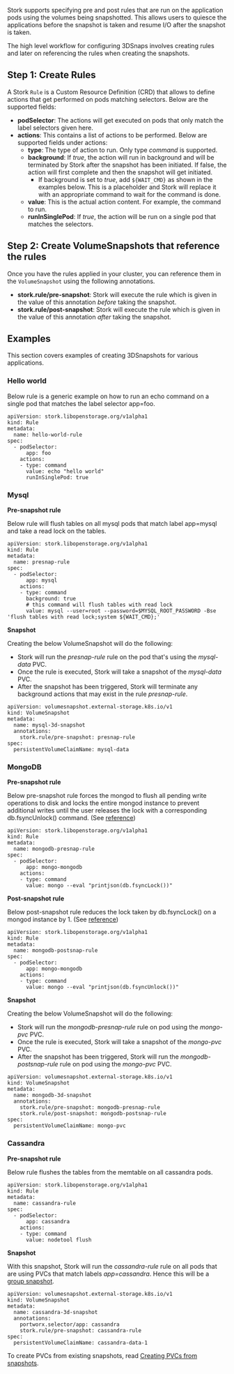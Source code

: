 Stork supports specifying pre and post rules that are run on the application pods using the volumes being snapshotted. This allows users to quiesce the applications before the snapshot is taken and resume I/O after the snapshot is taken.

The high level workflow for configuring 3DSnaps involves creating rules and later on referencing the rules when creating the snapshots.

## Step 1: Create Rules

A Stork `Rule` is a Custom Resource Definition (CRD) that allows to define actions that get performed on pods matching selectors. Below are the supported fields:

* **podSelector**: The actions will get executed on pods that only match the label selectors given here. 
* **actions**: This contains a list of actions to be performed. Below are supported fields under actions:
    * **type**: The type of action to run. Only type _command_ is supported.
    * **background**: If _true_, the action will run in background and will be terminated by Stork after the snapshot has been initiated. If false, the action will first complete and then the snapshot will get initiated.
      * If background is set to _true_, add `${WAIT_CMD}` as shown in the examples below. This is a placeholder and Stork will replace it with an appropriate command to wait for the command is done.
    * **value**: This is the actual action content. For example, the command to run.
    * **runInSinglePod**: If _true_, the action will be run on a single pod that matches the selectors.

## Step 2: Create VolumeSnapshots that reference the rules

Once you have the rules applied in your cluster, you can reference them in the `VolumeSnapshot` using the following annotations.

* __stork.rule/pre-snapshot__: Stork will execute the rule which is given in the value of this annotation _before_ taking the snapshot.
* __stork.rule/post-snapshot__: Stork will execute the rule which is given in the value of this annotation _after_ taking the snapshot.

## Examples

This section covers examples of creating 3DSnapshots for various applications.

### Hello world

Below rule is a generic example on how to run an echo command on a single pod that matches the label selector app=foo.
```
apiVersion: stork.libopenstorage.org/v1alpha1
kind: Rule
metadata:
  name: hello-world-rule
spec:
  - podSelector:
      app: foo
    actions:
    - type: command
      value: echo "hello world"
      runInSinglePod: true
```

### Mysql

**Pre-snapshot rule**

Below rule will flush tables on all mysql pods that match label app=mysql and take a read lock on the tables.
```
apiVersion: stork.libopenstorage.org/v1alpha1
kind: Rule
metadata:
  name: presnap-rule
spec:
  - podSelector:
      app: mysql
    actions:
    - type: command
      background: true
      # this command will flush tables with read lock
      value: mysql --user=root --password=$MYSQL_ROOT_PASSWORD -Bse 'flush tables with read lock;system ${WAIT_CMD};'
```

**Snapshot**

Creating the below VolumeSnapshot will do the following:

* Stork will run the _presnap-rule_ rule on the pod that's using the _mysql-data_ PVC.
* Once the rule is executed, Stork will take a snapshot of the _mysql-data_ PVC.
* After the snapshot has been triggered, Stork will terminate any background actions that may exist in the rule _presnap-rule_.

```
apiVersion: volumesnapshot.external-storage.k8s.io/v1
kind: VolumeSnapshot
metadata:
  name: mysql-3d-snapshot
  annotations:
    stork.rule/pre-snapshot: presnap-rule
spec:
  persistentVolumeClaimName: mysql-data
```

### MongoDB

**Pre-snapshot rule**

Below pre-snapshot rule forces the mongod to flush all pending write operations to disk and locks the entire mongod instance to prevent additional writes until the user releases the lock with a corresponding db.fsyncUnlock() command. (See [reference](https://docs.mongodb.com/manual/reference/method/db.fsyncLock/))
```
apiVersion: stork.libopenstorage.org/v1alpha1
kind: Rule
metadata:
  name: mongodb-presnap-rule
spec:
  - podSelector:
      app: mongo-mongodb
    actions:
    - type: command
      value: mongo --eval "printjson(db.fsyncLock())"
```

**Post-snapshot rule**

Below post-snapshot rule reduces the lock taken by db.fsyncLock() on a mongod instance by 1. (See [reference](https://docs.mongodb.com/manual/reference/method/db.fsyncUnlock/#db.fsyncUnlock))
```
apiVersion: stork.libopenstorage.org/v1alpha1
kind: Rule
metadata:
  name: mongodb-postsnap-rule
spec:
  - podSelector:
      app: mongo-mongodb
    actions:
    - type: command
      value: mongo --eval "printjson(db.fsyncUnlock())"
```

**Snapshot**

Creating the below VolumeSnapshot will do the following:

* Stork will run the _mongodb-presnap-rule_ rule on pod using the _mongo-pvc_ PVC.
* Once the rule is executed, Stork will take a snapshot of the _mongo-pvc_ PVC.
* After the snapshot has been triggered, Stork will run the _mongodb-postsnap-rule_ rule on pod using the _mongo-pvc_ PVC.

```
apiVersion: volumesnapshot.external-storage.k8s.io/v1
kind: VolumeSnapshot
metadata:
  name: mongodb-3d-snapshot
  annotations:
    stork.rule/pre-snapshot: mongodb-presnap-rule
    stork.rule/post-snapshot: mongodb-postsnap-rule
spec:
  persistentVolumeClaimName: mongo-pvc
```

### Cassandra

**Pre-snapshot rule**

Below rule flushes the tables from the memtable on all cassandra pods.
```
apiVersion: stork.libopenstorage.org/v1alpha1
kind: Rule
metadata:
  name: cassandra-rule
spec:
  - podSelector:
      app: cassandra
    actions:
    - type: command
      value: nodetool flush
```

**Snapshot**

With this snapshot, Stork will run the _cassandra-rule_ rule on all pods that are using PVCs that match labels _app=cassandra_. Hence this will be a [group snapshot](/scheduler/kubernetes/snaps-group.html).

```
apiVersion: volumesnapshot.external-storage.k8s.io/v1
kind: VolumeSnapshot
metadata:
  name: cassandra-3d-snapshot
  annotations:
    portworx.selector/app: cassandra
    stork.rule/pre-snapshot: cassandra-rule
spec:
  persistentVolumeClaimName: cassandra-data-1
```

To create PVCs from existing snapshots, read [Creating PVCs from snapshots](/scheduler/kubernetes/snaps-local.html#pvc-from-snap).